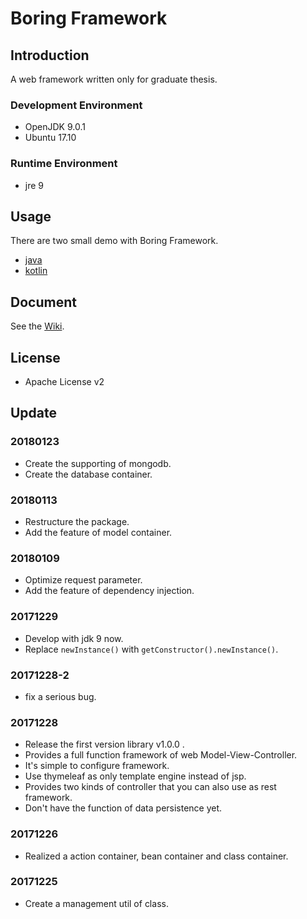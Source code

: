 # Boring Framework

## Introduction

A web framework written only for graduate thesis.

### Development Environment

* OpenJDK 9.0.1
* Ubuntu 17.10

### Runtime Environment

* jre 9

## Usage

There are two small demo with Boring Framework.
* [java](https://github.com/pengcheng789/example-boring)
* [kotlin](https://github.com/pengcheng789/example-boring4k)

## Document

See the [Wiki](https://github.com/pengcheng789/boring-framework/wiki).

## License

* Apache License v2

## Update

### 20180123

* Create the supporting of mongodb.
* Create the database container.

### 20180113

* Restructure the package.
* Add the feature of model container.

### 20180109

* Optimize request parameter.
* Add the feature of dependency injection.

### 20171229

* Develop with jdk 9 now.
* Replace `newInstance()` with `getConstructor().newInstance()`.

### 20171228-2

* fix a serious bug.

### 20171228

* Release the first version library v1.0.0 .
* Provides a full function framework of web Model-View-Controller.
* It's simple to configure framework.
* Use thymeleaf as only template engine instead of jsp.
* Provides two kinds of controller that you can also use as rest framework.
* Don't have the function of data persistence yet.

### 20171226

* Realized a action container, bean container and class container.

### 20171225

* Create a management util of class.
